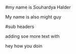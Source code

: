 #my name is Souhardya Halder




My name is also might guy





#sub headers

adding soe more text with

hey how you doin
